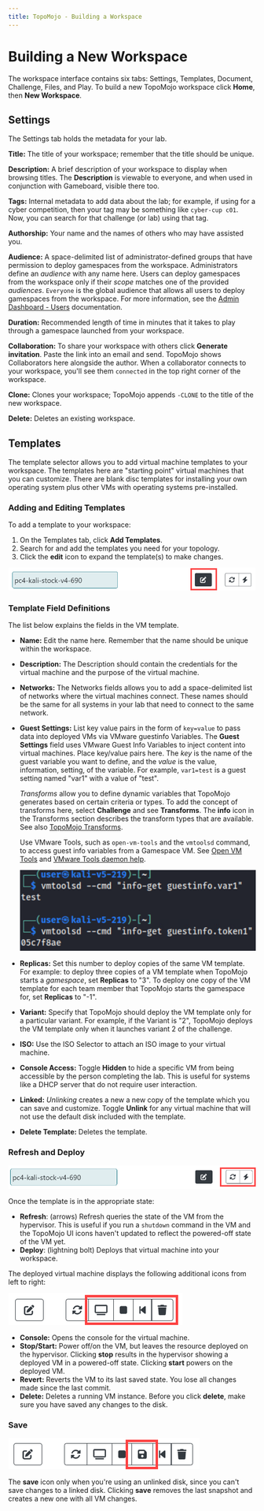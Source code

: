 ```yaml
---
title: TopoMojo - Building a Workspace
---
```


# Building a New Workspace

The workspace interface contains six tabs: Settings, Templates, Document, Challenge, Files, and Play. To build a new TopoMojo workspace click **Home**, then **New Workspace**.

## Settings

The Settings tab holds the metadata for your lab.

**Title:** The title of your workspace; remember that the title should be unique.

**Description:** A brief description of your workspace to display when browsing titles. The **Description** is viewable to everyone, and when used in conjunction with Gameboard, visible there too.

**Tags:** Internal metadata to add data about the lab; for example, if using for a cyber competition, then your tag may be something like `cyber-cup c01`. Now, you can search for that challenge (or lab) using that tag.

**Authorship:** Your name and the names of others who may have assisted you.

**Audience:** A space-delimited list of administrator-defined groups that have permission to deploy gamespaces from the workspace. Administrators define an _audience_ with any name here. Users can deploy gamespaces from the workspace only if their _scope_ matches one of the provided _audiences_. `Everyone` is the global audience that allows all users to deploy gamespaces from the workspace. For more information, see the [Admin Dashboard - Users](admin-users.md) documentation.

**Duration:** Recommended length of time in minutes that it takes to play through a gamespace launched from your workspace.

**Collaboration:** To share your workspace with others click **Generate invitation**. Paste the link into an email and send. TopoMojo shows Collaborators here alongside the author. When a collaborator connects to your workspace, you'll see them `connected` in the top right corner of the workspace.

**Clone:** Clones your workspace; TopoMojo appends `-CLONE` to the title of the new workspace.

**Delete:** Deletes an existing workspace.

## Templates

The template selector allows you to add virtual machine templates to your workspace. The templates here are "starting point" virtual machines that you can customize. There are blank disc templates for installing your own operating system plus other VMs with operating systems pre-installed.

### Adding and Editing Templates

To add a template to your workspace:

1. On the Templates tab, click **Add Templates**.
2. Search for and add the templates you need for your topology.
3. Click the **edit** icon to expand the template(s) to make changes.

![templates-edit](img/templates-edit.png)

### Template Field Definitions

The list below explains the fields in the VM template.

- **Name:** Edit the name here. Remember that the name should be unique within the workspace.
- **Description:** The Description should contain the credentials for the virtual machine and the purpose of the virtual machine.
- **Networks:** The Networks fields allows you to add a space-delimited list of networks where the virtual machines connect. These names should be the same for all systems in your lab that need to connect to the same network.
- **Guest Settings:** List key value pairs in the form of `key=value` to pass data into deployed VMs via VMware guestinfo Variables. The **Guest Settings** field uses VMware Guest Info Variables to inject content into virtual machines. Place key/value pairs here. The _key_ is the name of the guest variable you want to define, and the _value_ is the value, information, setting, of the variable. For example, `var1=test` is a guest setting named "var1" with a value of "test".

  _Transforms_ allow you to define dynamic variables that TopoMojo generates based on certain criteria or types. To add the concept of transforms here, select **Challenge** and see **Transforms**. The **info** icon in the Transforms section describes the transform types that are available. See also [TopoMojo Transforms](challenge.md/#transforms).

  Use VMware Tools, such as `open-vm-tools` and the `vmtoolsd` command, to access guest info variables from a Gamespace VM. See [Open VM Tools](https://docs.vmware.com/en/VMware-Tools/12.3.0/com.vmware.vsphere.vmwaretools.doc/GUID-8B6EA5B7-453B-48AA-92E5-DB7F061341D1.html) and [VMware Tools daemon help](https://helpmanual.io/help/vmtoolsd/).

  ![vm-ware-tools](img/vm-ware-tools.png)

- **Replicas:** Set this number to deploy copies of the same VM template. For example: to deploy three copies of a VM template when TopoMojo starts a _gamespace_, set **Replicas** to "3". To deploy one copy of the VM template for each team member that TopoMojo starts the gamespace for, set **Replicas** to "-1".
- **Variant:** Specify that TopoMojo should deploy the VM template only for a particular variant. For example, if the Variant is "2", TopoMojo deploys the VM template only when it launches variant 2 of the challenge.
- **ISO:** Use the ISO Selector to attach an ISO image to your virtual machine.
- **Console Access:** Toggle **Hidden** to hide a specific VM from being accessible by the person completing the lab. This is useful for systems like a DHCP server that do not require user interaction.
- **Linked:** _Unlinking_ creates a new a new copy of the template which you can save and customize. Toggle **Unlink** for any virtual machine that will not use the default disk included with the template.
- **Delete Template:** Deletes the template.

### Refresh and Deploy

![refresh-deploy](img/refresh-deploy.png)

Once the template is in the appropriate state:

- **Refresh**: (arrows) Refresh queries the state of the VM from the hypervisor. This is useful if you run a `shutdown` command in the VM and the TopoMojo UI icons haven't updated to reflect the powered-off state of the VM yet.
- **Deploy**: (lightning bolt) Deploys that virtual machine into your workspace.

The deployed virtual machine displays the following additional icons from left to right:

![other-icons](img/other-icons.png)

- **Console:** Opens the console for the virtual machine.
- **Stop/Start:** Power off/on the VM, but leaves the resource deployed on the hypervisor. Clicking **stop** results in the hypervisor showing a deployed VM in a powered-off state. Clicking **start** powers on the deployed VM.
- **Revert:** Reverts the VM to its last saved state. You lose all changes made since the last commit.
- **Delete:** Deletes a running VM instance. Before you click **delete**, make sure you have saved any changes to the disk.

### Save

![templates save](img/templates-save.png)

The **save** icon only when you're using an unlinked disk, since you can't save changes to a linked disk. Clicking **save** removes the last snapshot and creates a new one with all VM changes.
